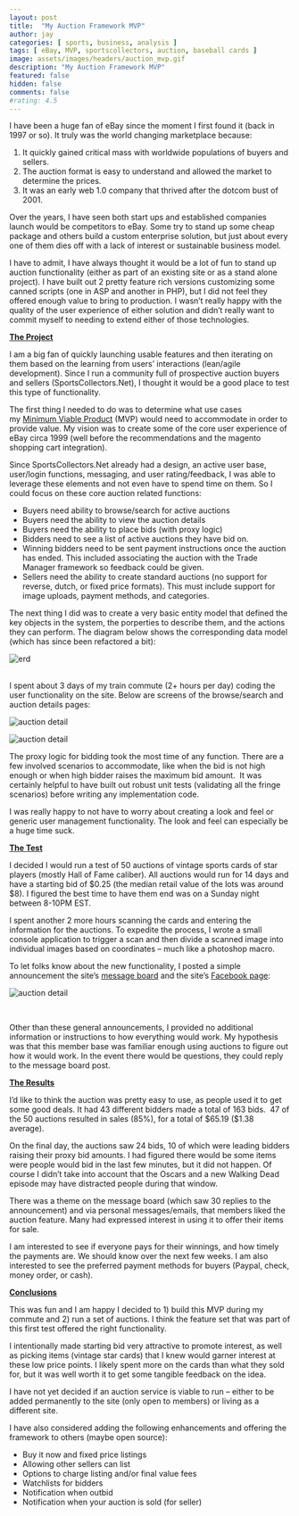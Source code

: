 ```yaml
---
layout: post
title:  "My Auction Framework MVP"
author: jay
categories: [ sports, business, analysis ]
tags: [ eBay, MVP, sportscollectors, auction, baseball cards ]
image: assets/images/headers/auction_mvp.gif
description: "My Auction Framework MVP"
featured: false
hidden: false
comments: false
#rating: 4.5
---
```



 <p>I have been a huge fan of eBay since the moment I first found it (back in 1997 or so). It truly was the world changing marketplace because:</p>
<ol>
<li >It quickly gained critical mass with worldwide populations of buyers and sellers.</li>
<li >The auction format is easy to understand and allowed the market to determine the prices.&nbsp;</li>
<li >It was an early web 1.0 company that thrived after the dotcom bust of 2001.</li>
</ol>
<p>Over the years, I have seen both start ups and established companies launch would be competitors to eBay. Some try to stand up some cheap package and others build a custom enterprise solution, but just about every one of them dies off with a lack of interest or sustainable business model.</p>
<p>I have to admit, I have always thought it would be a lot of fun to stand up auction functionality (either as part of an existing site or as a stand alone project). I have built out 2 pretty feature rich versions customizing some canned scripts (one in ASP and another in PHP), but I did not feel they offered enough value to bring to production. I wasn&rsquo;t really happy with the quality of the user experience of either solution and didn&rsquo;t really want to commit myself to needing to extend either of those technologies.</p>
<p><span style="margin: 0px; padding: 0px; text-decoration: underline;"><strong style="margin: 0px; padding: 0px;">The Project</strong></span></p>
<p>I am a big fan of quickly launching usable features and then iterating on them based on the learning from users&rsquo; interactions (lean/agile development). Since I run a community full of prospective auction buyers and sellers (SportsCollectors.Net), I thought it would be a good place to test this type of functionality. &nbsp;</p>
<p>The first thing I needed to do was to determine what use cases my&nbsp;<a  href="http://en.wikipedia.org/wiki/Minimum_viable_product" target="_blank">Minimum Viable Product</a>&nbsp;(MVP) would need to accommodate in order to provide value. My vision was to create some of the core user experience of eBay circa 1999 (well before the recommendations and the magento shopping cart integration).&nbsp;</p>
<p>Since SportsCollectors.Net already had a design, an active user base, user/login functions, messaging, and user rating/feedback, I was able to leverage these elements and not even have to spend time on them. So I could focus on these core auction related functions:</p>
<ul >
<li >Buyers need ability to browse/search for active auctions</li>
<li >Buyers need the ability to view the auction details</li>
<li >Buyers need the ability to place bids (with proxy logic)</li>
<li >Bidders need to see a list of active auctions they have bid on.</li>
<li >Winning bidders need to be sent payment instructions once the auction has ended. This included associating the auction with the Trade Manager framework so feedback could be given.</li>
<li >Sellers need the ability to create standard auctions (no support for reverse, dutch, or fixed price formats). This must include support for image uploads, payment methods, and categories.&nbsp;</li>
</ul>
<p>The next thing I did was to create a very basic entity model that defined the key objects in the system, the porperties to describe them, and the actions they can perform. The diagram below shows the corresponding data model (which has since been refactored a bit): &nbsp;</p>
<p><img src="{{ site.baseurl }}/assets/images/scn_auction_erd.gif" alt="erd" /></p>
<p><br style="margin: 0px; padding: 0px;" />I spent about 3 days of my train commute (2+ hours per day) coding the user functionality on the site. Below are screens of the browse/search and auction details pages:</p>

<p><img src="{{ site.baseurl }}/assets/images/scn_auction_listings.gif" alt="auction detail" /></p>
<p><img src="{{ site.baseurl }}/assets/images/headers/auction_mvp.gif" alt="auction detail" /></p>
<p>The proxy logic for bidding took the most time of any function. There are a few involved scenarios to accommodate, like when the bid is not high enough or when high bidder raises the maximum bid amount. &nbsp;It was certainly helpful to have built out robust unit tests (validating all the fringe scenarios) before writing any implementation code.</p>
<p>I was really happy to not have to worry about creating a look and feel or generic user management functionality. The look and feel can especially be a huge time suck.</p>
<p><strong style="margin: 0px; padding: 0px;"><span style="margin: 0px; padding: 0px; text-decoration: underline;">The Test</span></strong></p>
<p>I decided I would run a test of 50 auctions of vintage sports cards of star players (mostly Hall of Fame caliber). All auctions would run for 14 days and have a starting bid of $0.25 (the median retail value of the lots was around $8). I figured the best time to have them end was on a Sunday night between 8-10PM EST.</p>
<p>I spent another 2 more hours scanning the cards and entering the information for the auctions. To expedite the process, I wrote a small console application to trigger a scan and then divide a scanned image into individual images based on coordinates &ndash; much like a photoshop macro.</p>
<p>To let folks know about the new functionality, I posted a simple announcement the site&rsquo;s&nbsp;<a  href="http://www.sportscollectors.net/MessageBoardThread.aspx?t=157710" target="_blank">message board</a>&nbsp;and the site&rsquo;s&nbsp;<a  href="https://www.facebook.com/groups/8878802885/" target="_blank">Facebook page</a>:</p>

<p><img src="{{ site.baseurl }}/assets/images/scn_auction_announcement.gif" alt="auction detail" /></p>
<p>&nbsp;</p>
<p>Other than these general announcements, I provided no additional information or instructions to how everything would work. My hypothesis was that this member base was familiar enough using auctions to figure out how it would work. In the event there would be questions, they could reply to the message board post.&nbsp;</p>
<p><span style="text-decoration: underline;"><strong style="margin: 0px; padding: 0px;">The Results</strong></span></p>
<p>I&rsquo;d like to think the auction was pretty easy to use, as people used it to get some good deals. It had 43 different bidders made a total of 163 bids. &nbsp;47 of the 50 auctions resulted in sales (85%), for a total of $65.19 ($1.38 average).&nbsp;</p>
<p>On the final day, the auctions saw 24 bids, 10 of which were leading bidders raising their proxy bid amounts. I had figured there would be some items were people would bid in the last few minutes, but it did not happen. Of course I didn&rsquo;t take into account that the Oscars and a new Walking Dead episode may have distracted people during that window.</p>
<p>There was a theme on the message board (which saw 30 replies to the announcement) and via personal messages/emails, that members liked the auction feature. Many had expressed interest in using it to offer their items for sale.</p>
<p>I am interested to see if everyone pays for their winnings, and how timely the payments are. We should know over the next few weeks. I am also interested to see the preferred payment methods for buyers (Paypal, check, money order, or cash).</p>
<p><span style="text-decoration: underline;"><strong style="margin: 0px; padding: 0px;">Conclusions</strong></span></p>
<p>This was fun and I am happy I decided to 1) build this MVP during my commute and 2) run a set of auctions. I think the feature set that was part of this first test offered the right functionality.&nbsp;</p>
<p>I intentionally made starting bid very attractive to promote interest, as well as picking items (vintage star cards) that I knew would garner interest at these low price points. I likely spent more on the cards than what they sold for, but it was well worth it to get some tangible feedback on the idea.</p>
<p>I have not yet decided if an auction service is viable to run &ndash; either to be added permanently to the site (only open to members) or living as a different site.&nbsp;</p>
<p>I have also considered adding the following enhancements and offering the framework to others (maybe open source):</p>
<ul >
<li >Buy it now and fixed price listings</li>
<li >Allowing other sellers can list</li>
<li >Options to charge listing and/or final value fees</li>
<li >Watchlists for bidders</li>
<li >Notification when outbid</li>
<li >Notification when your auction is sold (for seller)</li>
</ul>